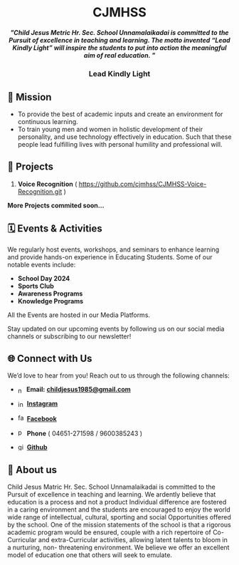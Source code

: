 <h1 align="center"> CJMHSS </h1>

<h5 align="center">"Child Jesus Metric Hr. Sec. School Unnamalaikadai is committed to the Pursuit of excellence in teaching and learning. The motto invented “Lead Kindly Light” will inspire the students to put into action the meaningful aim of real education. "</h5>

<h3 align="center"> Lead Kindly Light </h3>


## 🎯 Mission 


- To provide the best of academic inputs and create an environment for continuous learning.
- To train young men and women in holistic development of their personality, and use technology effectively in education. Such that these people lead fulfilling lives with personal humility and professional will.

## 🚀 Projects

1. **Voice Recognition**  ( https://github.com/cjmhss/CJMHSS-Voice-Recognition.git )

<strong>More Projects commited soon...</strong>



## 🗓 Events & Activities

We regularly host events, workshops, and seminars to enhance learning and provide hands-on experience in Educating Students. Some of our notable events include:

- **School Day 2024**
- **Sports Club**
- **Awareness Programs**
- **Knowledge Programs**


All the Events are hosted in our Media Platforms.

Stay updated on our upcoming events by following us on our social media channels or subscribing to our newsletter!


## 🌐 Connect with Us

We’d love to hear from you! Reach out to us through the following channels:

- <img align=center width="15" height="15" src="https://img.icons8.com/material-rounded/FFFFFF/new-post.png" alt="new-post"/> **Email:** **childjesus1985@gmail.com**
- <img align=center width="16" height="16" src="https://img.icons8.com/fluency/48/instagram-new.png" alt="instagram-new"/> <a href=https://www.instagram.com/cjmhssofficial/>**Instagram**</a>
- <img width="16" height="16" src="https://img.icons8.com/fluency/16/facebook-new.png" alt="facebook-new"/> <a href=https://m.facebook.com/childjesusmatricschoolunnamalaikadai/>**Facebook**</a>
- <img width="16" height="16" src="https://img.icons8.com/metro/FFFFFF/phone.png" alt="phone"/> **Phone** ( 04651-271598 / 9600385243 )

- <img align=top width="16" height="16" src="https://img.icons8.com/sf-black/FFFFFF/github.png" alt="github"/> <a href=https://github.com/cjmhss>**Github**</a>



## 📖 About us 
<p>Child Jesus Matric Hr. Sec. School Unnamalaikadai is committed to the Pursuit of excellence in teaching and learning. We ardently believe that education is a process and not a product Individual difference are fostered in a caring environment and the students are encouraged to enjoy the world wide range of intellectual, cultural, sporting and social Opportunities offered by the school. One of the mission statements of the school is that a rigorous academic program would be ensured, couple with a rich repertoire of Co-Curricular and extra-Curricular activities, allowing latent talents to bloom in a nurturing, non- threatening environment. We believe we offer an excellent model of education one that others will seek to emulate.</p>
